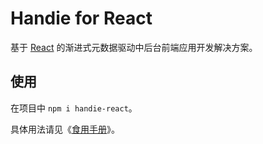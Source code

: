 # Handie for React

基于 [React](https://reactjs.org) 的渐进式元数据驱动中后台前端应用开发解决方案。

## 使用

在项目中 `npm i handie-react`。

具体用法请见《[食用手册](https://www.yuque.com/handie/cookbook)》。
